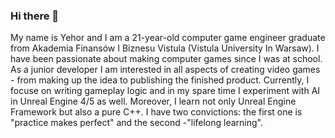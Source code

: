 ### Hi there 👋

My name is Yehor and I am a 21-year-old computer game engineer graduate from Akademia Finansów I Biznesu Vistula (Vistula University In Warsaw). I have been passionate about making computer games since I was at school. As a junior developer I am interested in all aspects of creating video games - from making up the idea to publishing the finished product. Currently, I focuse on writing gameplay logic and in my spare time I experiment with AI in Unreal Engine 4/5 as well. Moreover, I learn not only Unreal Engine Framework but also a pure C++. I have two convictions: the first one is "practice makes perfect" and the second -"lifelong learning".

<!--
**Eg001st/Eg001st** is a ✨ _special_ ✨ repository because its `README.md` (this file) appears on your GitHub profile.

Here are some ideas to get you started:

- 🔭 I’m currently working on ...
- 🌱 I’m currently learning ...
- 👯 I’m looking to collaborate on ...
- 🤔 I’m looking for help with ...
- 💬 Ask me about ...
- 📫 How to reach me: ...
- 😄 Pronouns: ...
- ⚡ Fun fact: ...
-->
